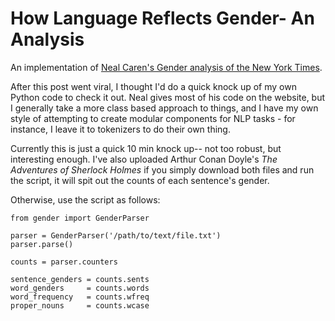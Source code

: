 How Language Reflects Gender- An Analysis
=========================================

An implementation of [Neal Caren's Gender analysis of the New York Times](http://nbviewer.ipython.org/5105037).

After this post went viral, I thought I'd do a quick knock up of my own Python code to check it
out. Neal gives most of his code on the website, but I generally take a more class based approach
to things, and I have my own style of attempting to create modular components for NLP tasks - for
instance, I leave it to tokenizers to do their own thing. 

Currently this is just a quick 10 min knock up-- not too robust, but interesting enough. I've also
uploaded Arthur Conan Doyle's *The Adventures of Sherlock Holmes* if you simply download both files
and run the script, it will spit out the counts of each sentence's gender. 

Otherwise, use the script as follows:

    from gender import GenderParser

    parser = GenderParser('/path/to/text/file.txt')
    parser.parse()
   
    counts = parser.counters
    
    sentence_genders = counts.sents
    word_genders     = counts.words
    word_frequency   = counts.wfreq
    proper_nouns     = counts.wcase
